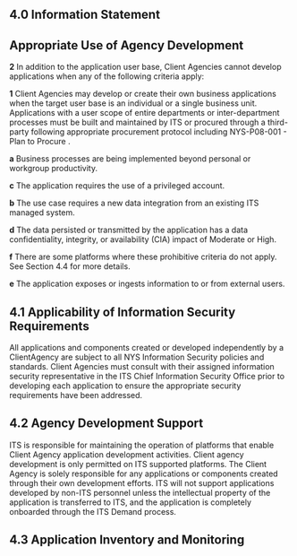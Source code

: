 ## **4.0 Information Statement**

## **Appropriate Use of Agency Development**

**2** In addition to the application user base, Client Agencies cannot develop applications when any of the following criteria apply:

**1** Client Agencies may develop or create their own business applications when the target user base is an individual or a single business unit. Applications with a user scope of entire departments or inter-department processes must be built and maintained by ITS or procured through a third-party following appropriate procurement protocol including NYS-P08-001 - Plan to Procure .

**a** Business processes are being implemented beyond personal or workgroup productivity.

**c** The application requires the use of a privileged account.

**b** The use case requires a new data integration from an existing ITS managed system.

**d** The data persisted or transmitted by the application has a data confidentiality, integrity, or availability (CIA) impact of Moderate or High.

**f** There are some platforms where these prohibitive criteria do not apply. See Section 4.4 for more details.

**e** The application exposes or ingests information to or from external users.

## **4.1 Applicability of Information Security Requirements**

All applications and components created or developed independently by a ClientAgency are subject to all NYS Information Security policies and standards. Client Agencies must consult with their assigned information security representative in the ITS Chief Information Security Office prior to developing each application to ensure the appropriate security requirements have been addressed.

## **4.2 Agency Development Support**

ITS is responsible for maintaining the operation of platforms that enable Client Agency application development activities. Client agency development is only permitted on ITS supported platforms. The Client Agency is solely responsible for any applications or components created through their own development efforts. ITS will not support applications developed by non-ITS personnel unless the intellectual property of the application is transferred to ITS, and the application is completely onboarded through the ITS Demand process.

## **4.3 Application Inventory and Monitoring**